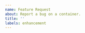 ```yaml
---
name: Feature Request
about: Report a bug on a container.
title: ''
labels: enhancement
---
```


<!--
As a reminder these repositories build images, but are not responsible for the upstream library. If your issue is in the library please open a ticket there- if it's with the image, or if you aren't sure, please feel free to open it here.
-->
